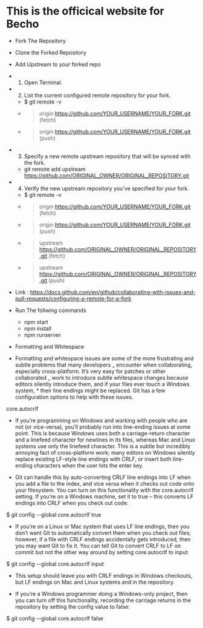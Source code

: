 # This is the officical website for Becho

- Fork The Repository
- Clone the Forked Repository
- Add Upstream to your forked repo
- 1. Open Terminal.
- 2. List the current configured remote repository for your fork.
  - \$ git remote -v
  * > origin https://github.com/YOUR_USERNAME/YOUR_FORK.git (fetch)
  * > origin https://github.com/YOUR_USERNAME/YOUR_FORK.git (push)
- 3. Specify a new remote upstream repository that will be synced with the fork.

  - git remote add upstream https://github.com/ORIGINAL_OWNER/ORIGINAL_REPOSITORY.git

- 4. Verify the new upstream repository you've specified for your fork.
  - \$ git remote -v
  * > origin https://github.com/YOUR_USERNAME/YOUR_FORK.git (fetch)
  * > origin https://github.com/YOUR_USERNAME/YOUR_FORK.git (push)
  * > upstream https://github.com/ORIGINAL_OWNER/ORIGINAL_REPOSITORY.git (fetch)
  * > upstream https://github.com/ORIGINAL_OWNER/ORIGINAL_REPOSITORY.git (push)
- Link : https://docs.github.com/en/github/collaborating-with-issues-and-pull-requests/configuring-a-remote-for-a-fork

- Run The follwing commands
  - npm start
  - npm install
  - npm runserver

* Formatting and Whitespace

* Formatting and whitespace issues are some of the more frustrating and subtle problems that many developers _ encounter when collaborating, especially cross-platform. It’s very easy for patches or other collaborated _ work to introduce subtle whitespace changes because editors silently introduce them, and if your files ever touch a Windows system, \* their line endings might be replaced. Git has a few configuration options to help with these issues.

core.autocrlf

- If you’re programming on Windows and working with people who are not (or vice-versa), you’ll probably run into line-ending issues at some point. This is because Windows uses both a carriage-return character and a linefeed character for newlines in its files, whereas Mac and Linux systems use only the linefeed character. This is a subtle but incredibly annoying fact of cross-platform work; many editors on Windows silently replace existing LF-style line endings with CRLF, or insert both line-ending characters when the user hits the enter key.

- Git can handle this by auto-converting CRLF line endings into LF when you add a file to the index, and vice versa when it checks out code onto your filesystem. You can turn on this functionality with the core.autocrlf setting. If you’re on a Windows machine, set it to true – this converts LF endings into CRLF when you check out code:

\$ git config --global core.autocrlf true

- If you’re on a Linux or Mac system that uses LF line endings, then you don’t want Git to automatically convert them when you check out files; however, if a file with CRLF endings accidentally gets introduced, then you may want Git to fix it. You can tell Git to convert CRLF to LF on commit but not the other way around by setting core.autocrlf to input:

\$ git config --global core.autocrlf input

- This setup should leave you with CRLF endings in Windows checkouts, but LF endings on Mac and Linux systems and in the repository.

- If you’re a Windows programmer doing a Windows-only project, then you can turn off this functionality, recording the carriage returns in the repository by setting the config value to false:

\$ git config --global core.autocrlf false
